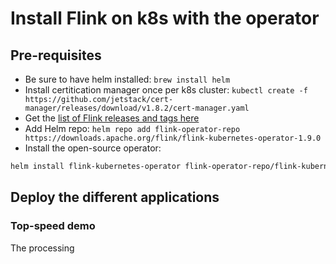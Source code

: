 # Install Flink on k8s with the operator

## Pre-requisites

* Be sure to have helm installed: `brew install helm`
* Install certitication manager once per k8s cluster: `kubectl create -f https://github.com/jetstack/cert-manager/releases/download/v1.8.2/cert-manager.yaml`
* Get the [list of Flink releases and tags here](https://downloads.apache.org/flink/)
* Add Helm repo: `helm repo add flink-operator-repo https://downloads.apache.org/flink/flink-kubernetes-operator-1.9.0`
* Install the open-source operator: 

```sh
helm install flink-kubernetes-operator flink-operator-repo/flink-kubernetes-operator
```

## Deploy the different applications

### Top-speed demo

The processing 


